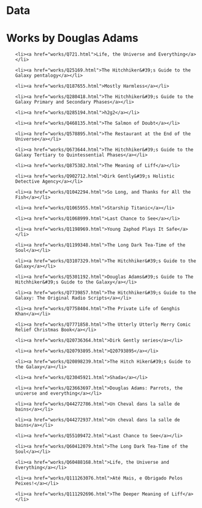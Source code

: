 # Data


    
<h1>Works by Douglas Adams</h1>
<ul>
    
    <li><a href="works/Q721.html">Life, the Universe and Everything</a></li>
    
    <li><a href="works/Q25169.html">The Hitchhiker&#39;s Guide to the Galaxy pentalogy</a></li>
    
    <li><a href="works/Q187655.html">Mostly Harmless</a></li>
    
    <li><a href="works/Q280418.html">The Hitchhiker&#39;s Guide to the Galaxy Primary and Secondary Phases</a></li>
    
    <li><a href="works/Q285194.html">h2g2</a></li>
    
    <li><a href="works/Q468135.html">The Salmon of Doubt</a></li>
    
    <li><a href="works/Q578895.html">The Restaurant at the End of the Universe</a></li>
    
    <li><a href="works/Q673644.html">The Hitchhiker&#39;s Guide to the Galaxy Tertiary to Quintessential Phases</a></li>
    
    <li><a href="works/Q875382.html">The Meaning of Liff</a></li>
    
    <li><a href="works/Q902712.html">Dirk Gently&#39;s Holistic Detective Agency</a></li>
    
    <li><a href="works/Q1042294.html">So Long, and Thanks for All the Fish</a></li>
    
    <li><a href="works/Q1065955.html">Starship Titanic</a></li>
    
    <li><a href="works/Q1068999.html">Last Chance to See</a></li>
    
    <li><a href="works/Q1198969.html">Young Zaphod Plays It Safe</a></li>
    
    <li><a href="works/Q1199348.html">The Long Dark Tea-Time of the Soul</a></li>
    
    <li><a href="works/Q3107329.html">The Hitchhiker&#39;s Guide to the Galaxy</a></li>
    
    <li><a href="works/Q5301192.html">Douglas Adams&#39;s Guide to The Hitchhiker&#39;s Guide to the Galaxy</a></li>
    
    <li><a href="works/Q7739857.html">The Hitchhiker&#39;s Guide to the Galaxy: The Original Radio Scripts</a></li>
    
    <li><a href="works/Q7758404.html">The Private Life of Genghis Khan</a></li>
    
    <li><a href="works/Q7771858.html">The Utterly Utterly Merry Comic Relief Christmas Book</a></li>
    
    <li><a href="works/Q20736364.html">Dirk Gently series</a></li>
    
    <li><a href="works/Q20793895.html">Q20793895</a></li>
    
    <li><a href="works/Q20898239.html">The Hitch Hiker&#39;s Guide to the Galaxy</a></li>
    
    <li><a href="works/Q23045921.html">Shada</a></li>
    
    <li><a href="works/Q23663697.html">Douglas Adams: Parrots, the universe and everything</a></li>
    
    <li><a href="works/Q44272786.html">Un Cheval dans la salle de bains</a></li>
    
    <li><a href="works/Q44272937.html">Un cheval dans la salle de bains</a></li>
    
    <li><a href="works/Q55109472.html">Last Chance to See</a></li>
    
    <li><a href="works/Q60412079.html">The Long Dark Tea-Time of the Soul</a></li>
    
    <li><a href="works/Q60488168.html">Life, the Universe and Everything</a></li>
    
    <li><a href="works/Q111263076.html">Até Mais, e Obrigado Pelos Peixes!</a></li>
    
    <li><a href="works/Q111292696.html">The Deeper Meaning of Liff</a></li>
    
</ul>

    







